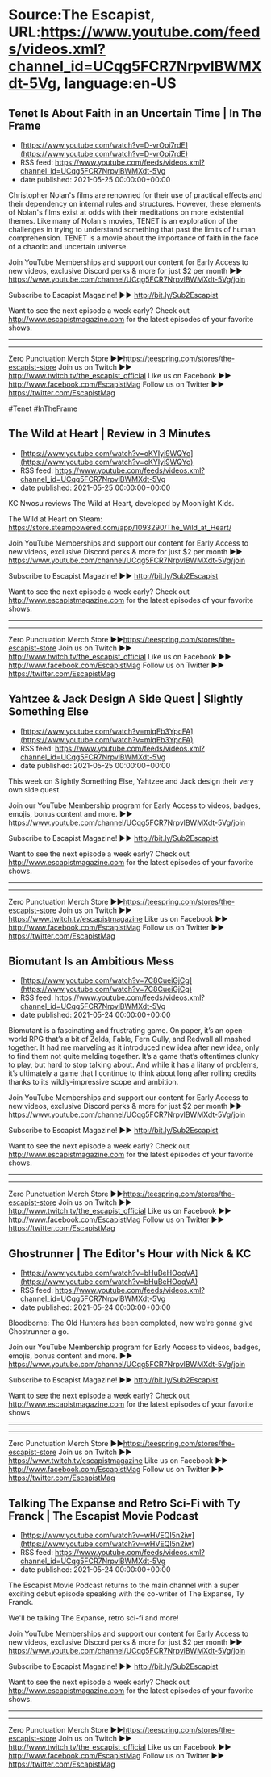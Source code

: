 # Source:The Escapist, URL:https://www.youtube.com/feeds/videos.xml?channel_id=UCqg5FCR7NrpvlBWMXdt-5Vg, language:en-US

## Tenet Is About Faith in an Uncertain Time | In The Frame
 - [https://www.youtube.com/watch?v=D-vrOpi7rdE](https://www.youtube.com/watch?v=D-vrOpi7rdE)
 - RSS feed: https://www.youtube.com/feeds/videos.xml?channel_id=UCqg5FCR7NrpvlBWMXdt-5Vg
 - date published: 2021-05-25 00:00:00+00:00

Christopher Nolan's films are renowned for their use of practical effects and their dependency on internal rules and structures. However, these elements of Nolan's films exist at odds with their meditations on more existential themes. Like many of Nolan's movies, TENET is an exploration of the challenges in trying to understand something that past the limits of human comprehension. TENET is a movie about the importance of faith in the face of a chaotic and uncertain universe.

Join YouTube Memberships and support our content for Early Access to new videos, exclusive Discord perks & more for just $2 per month ►► https://www.youtube.com/channel/UCqg5FCR7NrpvlBWMXdt-5Vg/join

Subscribe to Escapist Magazine! ►► http://bit.ly/Sub2Escapist

Want to see the next episode a week early? Check out http://www.escapistmagazine.com for the latest episodes of your favorite shows.

---



---


Zero Punctuation Merch Store ►►https://teespring.com/stores/the-escapist-store
Join us on Twitch ►► http://www.twitch.tv/the_escapist_official
Like us on Facebook ►► http://www.facebook.com/EscapistMag
Follow us on Twitter ►► https://twitter.com/EscapistMag

#Tenet #InTheFrame

## The Wild at Heart | Review in 3 Minutes
 - [https://www.youtube.com/watch?v=oKYIyi9WQYo](https://www.youtube.com/watch?v=oKYIyi9WQYo)
 - RSS feed: https://www.youtube.com/feeds/videos.xml?channel_id=UCqg5FCR7NrpvlBWMXdt-5Vg
 - date published: 2021-05-25 00:00:00+00:00

KC Nwosu reviews The Wild at Heart, developed by Moonlight Kids.

The Wild at Heart on Steam: https://store.steampowered.com/app/1093290/The_Wild_at_Heart/

Join YouTube Memberships and support our content for Early Access to new videos, exclusive Discord perks & more for just $2 per month ►► https://www.youtube.com/channel/UCqg5FCR7NrpvlBWMXdt-5Vg/join

Subscribe to Escapist Magazine! ►► http://bit.ly/Sub2Escapist

Want to see the next episode a week early? Check out http://www.escapistmagazine.com for the latest episodes of your favorite shows.

---



---


Zero Punctuation Merch Store ►►https://teespring.com/stores/the-escapist-store
Join us on Twitch ►► http://www.twitch.tv/the_escapist_official
Like us on Facebook ►► http://www.facebook.com/EscapistMag
Follow us on Twitter ►► https://twitter.com/EscapistMag

## Yahtzee & Jack Design A Side Quest  | Slightly Something Else
 - [https://www.youtube.com/watch?v=miqFb3YpcFA](https://www.youtube.com/watch?v=miqFb3YpcFA)
 - RSS feed: https://www.youtube.com/feeds/videos.xml?channel_id=UCqg5FCR7NrpvlBWMXdt-5Vg
 - date published: 2021-05-25 00:00:00+00:00

This week on Slightly Something Else, Yahtzee and Jack design their very own side quest. 

Join our YouTube Membership program for Early Access to videos, badges, emojis, bonus content and more. ►► https://www.youtube.com/channel/UCqg5FCR7NrpvlBWMXdt-5Vg/join

Subscribe to Escapist Magazine! ►► http://bit.ly/Sub2Escapist

Want to see the next episode a week early? Check out http://www.escapistmagazine.com for the latest episodes of your favorite shows.

---



---


Zero Punctuation Merch Store ►►https://teespring.com/stores/the-escapist-store
Join us on Twitch ►► https://www.twitch.tv/escapistmagazine 
Like us on Facebook ►► http://www.facebook.com/EscapistMag
Follow us on Twitter ►► https://twitter.com/EscapistMag

## Biomutant Is an Ambitious Mess
 - [https://www.youtube.com/watch?v=7C8CueiGjCg](https://www.youtube.com/watch?v=7C8CueiGjCg)
 - RSS feed: https://www.youtube.com/feeds/videos.xml?channel_id=UCqg5FCR7NrpvlBWMXdt-5Vg
 - date published: 2021-05-24 00:00:00+00:00

Biomutant is a fascinating and frustrating game. On paper, it’s an open-world RPG that’s a bit of Zelda, Fable, Fern Gully, and Redwall all mashed together. It had me marveling as it introduced new idea after new idea, only to find them not quite melding together. It’s a game that’s oftentimes clunky to play, but hard to stop talking about. And while it has a litany of problems, it’s ultimately a game that I continue to think about long after rolling credits thanks to its wildly-impressive scope and ambition.

Join YouTube Memberships and support our content for Early Access to new videos, exclusive Discord perks & more for just $2 per month ►► https://www.youtube.com/channel/UCqg5FCR7NrpvlBWMXdt-5Vg/join

Subscribe to Escapist Magazine! ►► http://bit.ly/Sub2Escapist

Want to see the next episode a week early? Check out http://www.escapistmagazine.com for the latest episodes of your favorite shows.

---



---


Zero Punctuation Merch Store ►►https://teespring.com/stores/the-escapist-store
Join us on Twitch ►► http://www.twitch.tv/the_escapist_official
Like us on Facebook ►► http://www.facebook.com/EscapistMag
Follow us on Twitter ►► https://twitter.com/EscapistMag

## Ghostrunner  | The Editor's Hour with Nick & KC
 - [https://www.youtube.com/watch?v=bHuBeHOoqVA](https://www.youtube.com/watch?v=bHuBeHOoqVA)
 - RSS feed: https://www.youtube.com/feeds/videos.xml?channel_id=UCqg5FCR7NrpvlBWMXdt-5Vg
 - date published: 2021-05-24 00:00:00+00:00

Bloodborne: The Old Hunters has been completed, now we're gonna give Ghostrunner a go. 

Join our YouTube Membership program for Early Access to videos, badges, emojis, bonus content and more. ►► https://www.youtube.com/channel/UCqg5FCR7NrpvlBWMXdt-5Vg/join

Subscribe to Escapist Magazine! ►► http://bit.ly/Sub2Escapist

Want to see the next episode a week early? Check out http://www.escapistmagazine.com for the latest episodes of your favorite shows.

---



---


Zero Punctuation Merch Store ►►https://teespring.com/stores/the-escapist-store
Join us on Twitch ►► https://www.twitch.tv/escapistmagazine 
Like us on Facebook ►► http://www.facebook.com/EscapistMag
Follow us on Twitter ►► https://twitter.com/EscapistMag

## Talking The Expanse and Retro Sci-Fi with Ty Franck | The Escapist Movie Podcast
 - [https://www.youtube.com/watch?v=wHVEQI5n2iw](https://www.youtube.com/watch?v=wHVEQI5n2iw)
 - RSS feed: https://www.youtube.com/feeds/videos.xml?channel_id=UCqg5FCR7NrpvlBWMXdt-5Vg
 - date published: 2021-05-24 00:00:00+00:00

The Escapist Movie Podcast returns to the main channel with a super exciting debut episode speaking with the co-writer of The Expanse, Ty Franck. 

We'll be talking The Expanse, retro sci-fi and more!

Join YouTube Memberships and support our content for Early Access to new videos, exclusive Discord perks & more for just $2 per month ►► https://www.youtube.com/channel/UCqg5FCR7NrpvlBWMXdt-5Vg/join

Subscribe to Escapist Magazine! ►► http://bit.ly/Sub2Escapist

Want to see the next episode a week early? Check out http://www.escapistmagazine.com for the latest episodes of your favorite shows.

---



---


Zero Punctuation Merch Store ►►https://teespring.com/stores/the-escapist-store
Join us on Twitch ►► http://www.twitch.tv/the_escapist_official
Like us on Facebook ►► http://www.facebook.com/EscapistMag
Follow us on Twitter ►► https://twitter.com/EscapistMag

